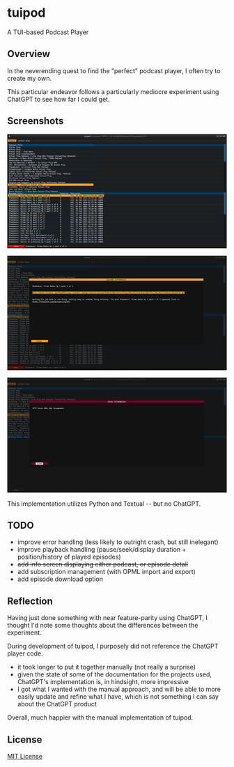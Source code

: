 # tuipod

A TUI-based Podcast Player

## Overview

In the neverending quest to find the "perfect" podcast player, I often try to create my own.

This particular endeavor follows a particularly mediocre experiment using ChatGPT to see how far I could get.

## Screenshots

![tuipod playing a podcast](tuipod.png)

![tuipod showing episode information](tuipod-episode-info.png)

![tuipod showing error information](tuipod-error-info.png)

This implementation utilizes Python and Textual -- but no ChatGPT.

## TODO

- improve error handling (less likely to outright crash, but still inelegant)
- improve playback handling (pause/seek/display duration + position/history of played episodes)
- ~~add info screen displaying either podcast, or episode detail~~
- add subscription management (with OPML import and export)
- add episode download option

## Reflection

Having just done something with near feature-parity using ChatGPT, I thought I'd note some thoughts about the differences between the experiment.

During development of tuipod, I purposely did not reference the ChatGPT player code.

- it took longer to put it together manually (not really a surprise)
- given the state of some of the documentation for the projects used, ChatGPT's implementation is, in hindsight, more impressive
- I got what I wanted with the manual approach, and will be able to more easily update and refine what I have, which is not something I can say about the ChatGPT product

Overall, much happier with the manual implementation of tuipod.

## License

[MIT License](LICENSE)
